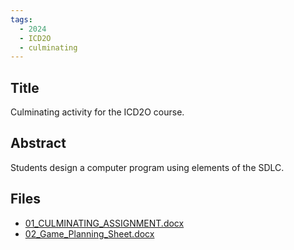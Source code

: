 ```yaml
---
tags:
  - 2024
  - ICD2O
  - culminating
---
```


## Title

Culminating activity for the ICD2O course.

## Abstract

Students design a computer program using elements of the SDLC.

## Files

*   [01\_CULMINATING\_ASSIGNMENT.docx](https://www.russellgordon.ca/acse/cemc-cse-resources/resources/Richard_VanDeWiele/01_CULMINATING_ASSIGNMENT.docx)
*   [02\_Game\_Planning\_Sheet.docx](https://www.russellgordon.ca/acse/cemc-cse-resources/resources/Richard_VanDeWiele/02_Game_Planning_Sheet.docx)
